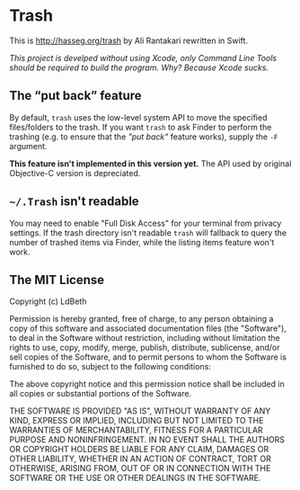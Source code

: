 # Trash

This is http://hasseg.org/trash by Ali Rantakari rewritten in Swift.

_This project is develped without using Xcode, only Command Line Tools
should be required to build the program. Why? Because Xcode sucks._

## The “put back” feature

By default, `trash` uses the low-level system API to move the specified
files/folders to the trash. If you want `trash` to ask Finder to perform the
trashing (e.g. to ensure that the _"put back"_ feature works), supply the `-F`
argument.

**This feature isn't implemented in this version yet.**
The API used by original Objective-C version is depreciated.

## `~/.Trash` isn't readable

You may need to enable "Full Disk Access" for your terminal from privacy
settings. If the trash directory isn't readable `trash` will fallback to query
the number of trashed items via Finder, while the listing items feature won't
work.

## The MIT License

Copyright (c) LdBeth

Permission is hereby granted, free of charge, to any person obtaining a copy
of this software and associated documentation files (the "Software"), to deal
in the Software without restriction, including without limitation the rights
to use, copy, modify, merge, publish, distribute, sublicense, and/or sell
copies of the Software, and to permit persons to whom the Software is
furnished to do so, subject to the following conditions:

The above copyright notice and this permission notice shall be included in
all copies or substantial portions of the Software.

THE SOFTWARE IS PROVIDED "AS IS", WITHOUT WARRANTY OF ANY KIND, EXPRESS OR
IMPLIED, INCLUDING BUT NOT LIMITED TO THE WARRANTIES OF MERCHANTABILITY,
FITNESS FOR A PARTICULAR PURPOSE AND NONINFRINGEMENT. IN NO EVENT SHALL THE
AUTHORS OR COPYRIGHT HOLDERS BE LIABLE FOR ANY CLAIM, DAMAGES OR OTHER
LIABILITY, WHETHER IN AN ACTION OF CONTRACT, TORT OR OTHERWISE, ARISING FROM,
OUT OF OR IN CONNECTION WITH THE SOFTWARE OR THE USE OR OTHER DEALINGS IN
THE SOFTWARE.
